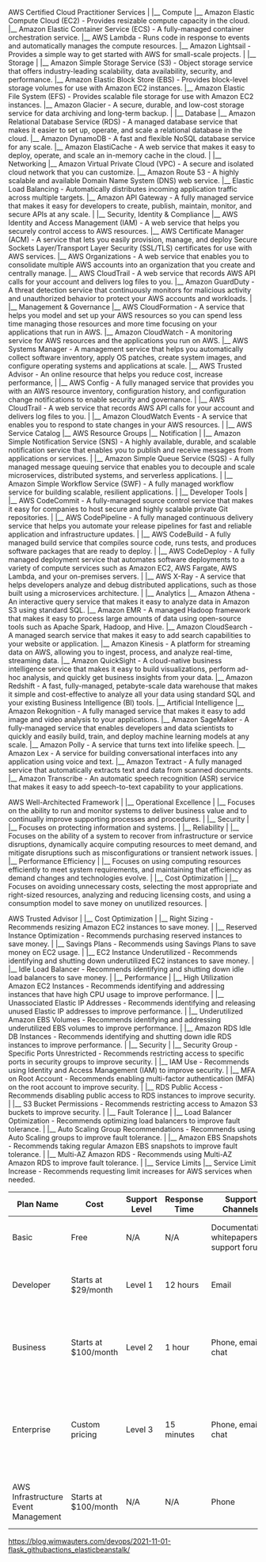 AWS Certified Cloud Practitioner Services
        |
        |__ Compute
              |__ Amazon Elastic Compute Cloud (EC2) - Provides resizable compute
              capacity in the cloud.
              |__ Amazon Elastic Container Service (ECS) - A fully-managed
              container orchestration service.
              |__ AWS Lambda - Runs code in response to events and automatically
              manages the compute resources.
              |__ Amazon Lightsail - Provides a simple way to get started with AWS
              for small-scale projects.
        |
        |__ Storage
        |       |__ Amazon Simple Storage Service (S3) - Object storage service that
                offers industry-leading scalability, data availability, security, and performance.
               |__ Amazon Elastic Block Store (EBS) - Provides block-level storage
                volumes for use with Amazon EC2 instances.
               |__ Amazon Elastic File System (EFS) - Provides scalable file
                storage for use with Amazon EC2 instances.
                |__ Amazon Glacier - A secure, durable, and low-cost storage service
                for data archiving and long-term backup.
        |
        |__ Database
                |__ Amazon Relational Database Service (RDS) - A managed database
                service that makes it easier to set up, operate, and scale a relational database in the cloud.
               |__ Amazon DynamoDB - A fast and flexible NoSQL database service for
                any scale.
                |__ Amazon ElastiCache - A web service that makes it easy to deploy,
                operate, and scale an in-memory cache in the cloud.
        |
        |__ Networking
                |__ Amazon Virtual Private Cloud (VPC) - A secure and isolated cloud
                 network that you can customize.
                |__ Amazon Route 53 - A highly scalable and available Domain Name
                System (DNS) web service.
                |__ Elastic Load Balancing - Automatically distributes incoming
                 application traffic across multiple targets.
                |__ Amazon API Gateway - A fully managed service that makes it easy
                for developers to create, publish, maintain, monitor, and secure APIs at any scale.
        |
        |__ Security, Identity & Compliance
                |__ AWS Identity and Access Management (IAM) - A web service that
                helps you securely control access to AWS resources.
                |__ AWS Certificate Manager (ACM) - A service that lets you easily
                provision, manage, and deploy Secure Sockets Layer/Transport Layer Security (SSL/TLS) certificates for use with AWS services.
                |__ AWS Organizations - A web service that enables you to
                consolidate multiple AWS accounts into an organization that you create and centrally manage.
                |__ AWS CloudTrail - A web service that records AWS API calls for
                your account and delivers log files to you.
                |__ Amazon GuardDuty - A threat detection service that continuously
                monitors for malicious activity and unauthorized behavior to protect your AWS accounts and workloads.
        |
        |__ Management & Governance
              |__ AWS CloudFormation - A service that helps you model and set up
                 your AWS resources so you can spend less time managing those resources and more time focusing on
                your applications that run in AWS.
               |__ Amazon CloudWatch - A monitoring service for AWS resources and
                  the applications you run on AWS.
               |__ AWS Systems Manager - A management service that helps you
                 automatically collect software inventory, apply OS patches, create system images, and configure
                 operating systems and applications at scale.
               |__ AWS Trusted Advisor - An online resource that helps you reduce
                 cost, increase performance,
                | |__ AWS Config - A fully managed service that provides you with an AWS resource inventory, configuration history, and configuration change notifications to enable security and governance.
                | |__ AWS CloudTrail - A web service that records AWS API calls for your account and delivers log files to you.
                | |__ Amazon CloudWatch Events - A service that enables you to respond to state changes in your AWS resources.
                |
                |__ AWS Service Catalog
                |__ AWS Resource Groups
        |__ Notification
                | |__ Amazon Simple Notification Service (SNS) - A highly available, durable, and scalable notification service that enables you to publish and receive messages from applications or services.
                | |__ Amazon Simple Queue Service (SQS) - A fully managed message queuing service that enables you to decouple and scale microservices, distributed systems, and serverless applications.
                | |__ Amazon Simple Workflow Service (SWF) - A fully managed workflow service for building scalable, resilient applications.
                |
        |__ Developer Tools
                | |__ AWS CodeCommit - A fully-managed source control service that makes it easy for companies to host secure and highly scalable private Git repositories.
                | |__ AWS CodePipeline - A fully managed continuous delivery service that helps you automate your release pipelines for fast and reliable application and infrastructure updates.
                | |__ AWS CodeBuild - A fully managed build service that compiles source code, runs tests, and produces software packages that are ready to deploy.
                | |__ AWS CodeDeploy - A fully managed deployment service that automates software deployments to a variety of compute services such as Amazon EC2, AWS Fargate, AWS Lambda, and your on-premises servers.
                | |__ AWS X-Ray - A service that helps developers analyze and debug distributed applications, such as those built using a microservices architecture.
                |
        |__ Analytics
                |__ Amazon Athena - An interactive query service that makes it easy to analyze data in Amazon S3 using standard SQL.
                |__ Amazon EMR - A managed Hadoop framework that makes it easy to process large amounts of data using open-source tools such as Apache Spark, Hadoop, and Hive.
                |__ Amazon CloudSearch - A managed search service that makes it easy to add search capabilities to your website or application.
                |__ Amazon Kinesis - A platform for streaming data on AWS, allowing you to ingest, process, and analyze real-time, streaming data.
                |__ Amazon QuickSight - A cloud-native business intelligence service that makes it easy to build visualizations, perform ad-hoc analysis, and quickly get business insights from your data.
                |__ Amazon Redshift - A fast, fully-managed, petabyte-scale data warehouse that makes it simple and cost-effective to analyze all your data using standard SQL and your existing Business Intelligence (BI) tools.
       |__ Artificial Intelligence
                |__ Amazon Rekognition - A fully managed service that makes it easy to add image and video analysis to your applications.
                |__ Amazon SageMaker - A fully-managed service that enables developers and data scientists to quickly and easily build, train, and deploy machine learning models at any scale.
                |__ Amazon Polly - A service that turns text into lifelike speech.
                |__ Amazon Lex - A service for building conversational interfaces into any application using voice and text.
                |__ Amazon Textract - A fully managed service that automatically extracts text and data from scanned documents.
                |__ Amazon Transcribe - An automatic speech recognition (ASR) service that makes it easy to add speech-to-text capability to your applications.


AWS Well-Architected Framework
        |
        |__ Operational Excellence
        |       |__ Focuses on the ability to run and monitor systems to deliver business value and to continually improve supporting processes and procedures.
        |
        |__ Security
        |       |__ Focuses on protecting information and systems.
        |
        |__ Reliability
        |       |__ Focuses on the ability of a system to recover from infrastructure or service disruptions, dynamically acquire computing resources to meet demand, and mitigate disruptions such as misconfigurations or transient network issues.
        |
        |__ Performance Efficiency
        |       |__ Focuses on using computing resources efficiently to meet system requirements, and maintaining that efficiency as demand changes and technologies evolve.
        |
        |__ Cost Optimization
        |       |__ Focuses on avoiding unnecessary costs, selecting the most appropriate and right-sized resources, analyzing and reducing licensing costs, and using a consumption model to save money on unutilized resources.
        |


AWS Trusted Advisor
        |
        |__ Cost Optimization
        |       |__ Right Sizing - Recommends resizing Amazon EC2 instances to save money.
        |       |__ Reserved Instance Optimization - Recommends purchasing reserved instances to save money.
        |       |__ Savings Plans - Recommends using Savings Plans to save money on EC2 usage.
        |       |__ EC2 Instance Underutilized - Recommends identifying and shutting down underutilized EC2 instances to save money.
        |       |__ Idle Load Balancer - Recommends identifying and shutting down idle load balancers to save money.
        |
        |__ Performance
        |       |__ High Utilization Amazon EC2 Instances - Recommends identifying and addressing instances that have high CPU usage to improve performance.
        |       |__ Unassociated Elastic IP Addresses - Recommends identifying and releasing unused Elastic IP addresses to improve performance.
        |       |__ Underutilized Amazon EBS Volumes - Recommends identifying and addressing underutilized EBS volumes to improve performance.
        |       |__ Amazon RDS Idle DB Instances - Recommends identifying and shutting down idle RDS instances to improve performance.
        |
        |__ Security
        |       |__ Security Group - Specific Ports Unrestricted - Recommends restricting access to specific ports in security groups to improve security.
        |       |__ IAM Use - Recommends using Identity and Access Management (IAM) to improve security.
        |       |__ MFA on Root Account - Recommends enabling multi-factor authentication (MFA) on the root account to improve security.
        |       |__ RDS Public Access - Recommends disabling public access to RDS instances to improve security.
        |       |__ S3 Bucket Permissions - Recommends restricting access to Amazon S3 buckets to improve security.
        |
        |__ Fault Tolerance
        |       |__ Load Balancer Optimization - Recommends optimizing load balancers to improve fault tolerance.
        |       |__ Auto Scaling Group Recommendations - Recommends using Auto Scaling groups to improve fault tolerance.
        |       |__ Amazon EBS Snapshots - Recommends taking regular Amazon EBS snapshots to improve fault tolerance.
        |       |__ Multi-AZ Amazon RDS - Recommends using Multi-AZ Amazon RDS to improve fault tolerance.
        |
        |__ Service Limits
                |__ Service Limit Increase - Recommends requesting limit increases for AWS services when needed.


| Plan Name | Cost | Support Level | Response Time | Support Channels | Features |
| --------- | ---- | ------------ | ------------ | ---------------- | -------- |
| Basic | Free | N/A | N/A | Documentation, whitepapers, support forums | AWS documentation and general guidance. |
| Developer | Starts at $29/month | Level 1 | 12 hours | Email | Technical assistance during business hours. |
| Business | Starts at $100/month | Level 2 | 1 hour | Phone, email, chat | Technical support 24/7, Trusted Advisor, Infrastructure Event Management. |
| Enterprise | Custom pricing | Level 3 | 15 minutes | Phone, email, chat | Dedicated technical account manager, Infrastructure Event Management, personalized support team. |
| AWS Infrastructure Event Management | Starts at $100/month | N/A | N/A | Phone | Technical support for unexpected infrastructure events. |

https://blog.wimwauters.com/devops/2021-11-01-flask_githubactions_elasticbeanstalk/

